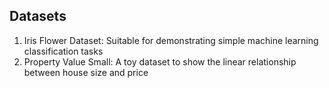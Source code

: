 ## Datasets

1) Iris Flower Dataset: Suitable for demonstrating simple machine learning classification tasks
2) Property Value Small: A toy dataset to show the linear relationship between house size and price
